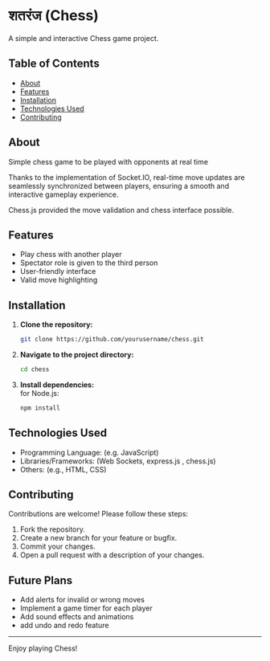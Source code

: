 # शतरंज  (Chess)

A simple and interactive Chess game project.

## Table of Contents

- [About](#about)
- [Features](#features)
- [Installation](#installation)
- [Technologies Used](#technologies-used)
- [Contributing](#contributing)

## About
Simple chess game to be played with opponents at real time 
  
Thanks to the implementation of Socket.IO, real-time move updates are seamlessly synchronized between players, ensuring a smooth and interactive gameplay experience.

Chess.js provided the move validation and chess interface possible.


## Features

- Play chess with another player 
- Spectator role is given to the third person
- User-friendly interface
- Valid move highlighting


## Installation

1. **Clone the repository:**
    ```bash
    git clone https://github.com/yourusername/chess.git
    ```
2. **Navigate to the project directory:**
    ```bash
    cd chess
    ```
3. **Install dependencies:**  
    for Node.js:
    ```bash
    npm install
    ```


## Technologies Used

- Programming Language: (e.g. JavaScript)
- Libraries/Frameworks: (Web Sockets, express.js , chess.js)
- Others: (e.g., HTML, CSS)

## Contributing

Contributions are welcome! Please follow these steps:

1. Fork the repository.
2. Create a new branch for your feature or bugfix.
3. Commit your changes.
4. Open a pull request with a description of your changes.

## Future Plans

- Add alerts for invalid or wrong moves
- Implement a game timer for each player
- Add sound effects and animations
- add undo and redo feature
---

Enjoy playing Chess!